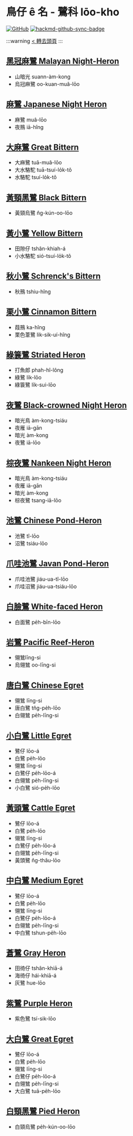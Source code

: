 # 鳥仔 ê 名 - 鷺科 lōo-kho

[![GitHub](https://img.shields.io/badge/GitHub-black?logo=github)](https://github.com/siansiansu/tsiau-a-e-mia)
[![hackmd-github-sync-badge](https://hackmd.io/RBhnfYLcQGulgH5HziK6Cg/badge)](https://hackmd.io/RBhnfYLcQGulgH5HziK6Cg)

:::warning
[< 轉去頭頁](https://hackmd.io/@siansiansu/Hy4VzNvha)
:::

## [黑冠麻鷺 Malayan Night-Heron](https://ebird.org/species/manher1)

- 山暗光 suann-àm-kong
- 烏冠麻鷺 oo-kuan-muâ-lōo

## [麻鷺 Japanese Night Heron](https://ebird.org/species/janher1)

- 麻鷺 muâ-lōo
- 夜鳽 iā-hîng

## [大麻鷺 Great Bittern](https://ebird.org/species/grebit1)

- 大麻鷺 tuā-muâ-lōo
- 大水駱駝 tuā-tsuí-lo̍k-tô
- 水駱駝 tsuí-lo̍k-tô

## [黃頸黑鷺 Black Bittern](https://ebird.org/species/blabit1)

- 黃頸烏鷺 n̂g-kún-oo-lōo

## [黃小鷺 Yellow Bittern](https://ebird.org/species/yelbit)

- 田隙仔 tshân-khiah-á
- 小水駱駝 sió-tsuí-lo̍k-tô

## [秋小鷺 Schrenck's Bittern](https://ebird.org/species/schbit1)

- 秋鳽 tshiu-hîng

## [栗小鷺 Cinnamon Bittern](https://ebird.org/species/cinbit1)

- 葭鳽 ka-hîng
- 栗色葦鷺 lik-sik-uí-hîng

## [綠簑鷺 Striated Heron](https://ebird.org/species/strher)

- 打魚郎 phah-hî-lông
- 綠鷺 li̍k-lōo
- 綠簑鷺 li̍k-sui-lōo

## [夜鷺 Black-crowned Night Heron](https://ebird.org/species/bcnher)

- 暗光鳥 àm-kong-tsiáu
- 夜雁 iā-gān
- 暗光 àm-kong
- 夜鷺 iā-lōo

## [棕夜鷺 Nankeen Night Heron](https://ebird.org/species/runher1)

- 暗光鳥 àm-kong-tsiáu
- 夜雁 iā-gān
- 暗光 àm-kong
- 棕夜鷺 tsang-iā-lōo

## [池鷺 Chinese Pond-Heron](https://ebird.org/species/chpher1)

- 池鷺 tî-lōo
- 沼鷺 tsiáu-lōo

## [爪哇池鷺 Javan Pond-Heron](https://ebird.org/species/japher1)

- 爪哇池鷺 jiáu-ua-tî-lōo
- 爪哇沼鷺 jiáu-ua-tsiáu-lōo

## [白臉鷺 White-faced Heron](https://ebird.org/species/whfher1)

- 白面鷺 pe̍h-bīn-lōo

## [岩鷺 Pacific Reef-Heron](https://www.instagram.com/p/CixgFgCPrgi/)

- 翎鷥līng-si
- 烏翎鷥 oo-līng-si

## [唐白鷺 Chinese Egret](https://www.instagram.com/p/CeiIAp9Pq2i/)

- 翎鷥 līng-si
- 唐白鷺 tn̂g-pe̍h-lōo
- 白翎鷥 pe̍h-līng-si

## [小白鷺 Little Egret](https://ebird.org/species/litegr)

- 鷺仔 lōo-á
- 白鷺 pe̍h-lōo
- 翎鷥 līng-si
- 白鷺仔 pe̍h-lōo-á
- 白翎鷥 pe̍h-līng-si
- 小白鷺 sió-pe̍h-lōo

## [黃頭鷺 Cattle Egret](https://www.instagram.com/p/CipiRfcPAAI/)

- 鷺仔 lōo-á
- 白鷺 pe̍h-lōo
- 翎鷥 līng-si
- 白鷺仔 pe̍h-lōo-á
- 白翎鷥 pe̍h-līng-si
- 黃頭鷺 n̂g-thâu-lōo

## [中白鷺 Medium Egret](https://ebird.org/species/integr1)

- 鷺仔 lōo-á
- 白鷺 pe̍h-lōo
- 翎鷥 līng-si
- 白鷺仔 pe̍h-lōo-á
- 白翎鷥 pe̍h-līng-si
- 中白鷺 tshun-pe̍h-lōo

## [蒼鷺 Gray Heron](https://ebird.org/species/graher1)

- 田徛仔 tshân-khiā-á
- 海徛仔 hái-khiā-á
- 灰鷺 hue-lōo

## [紫鷺 Purple Heron](https://ebird.org/species/purher1)

- 紫色鷺 tsí-sik-lōo

## [大白鷺 Great Egret](https://ebird.org/species/greegr)

- 鷺仔 lōo-á
- 白鷺 pe̍h-lōo
- 翎鷥 līng-si
- 白鷺仔 pe̍h-lōo-á
- 白翎鷥 pe̍h-līng-si
- 大白鷺 tuā-pe̍h-lōo

## [白頸黑鷺 Pied Heron](https://ebird.org/species/pieher2)

- 白頸烏鷺 pe̍h-kún-oo-lōo
